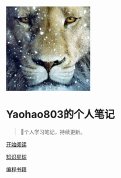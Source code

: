 ![logo](_media/icon.jpg)

# Yaohao803的个人笔记

> 💪个人学习笔记，持续更新。

[开始阅读](README.md)

[知识星球](README.md)

[编程书籍](book.md)

